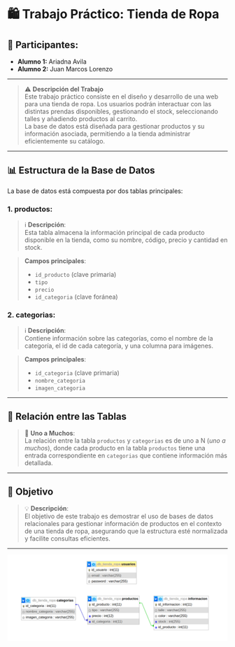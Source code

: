 # 🛍️ **Trabajo Práctico: Tienda de Ropa**

## **👥 Participantes**:

- **Alumno 1:** Ariadna Avila
- **Alumno 2:** Juan Marcos Lorenzo

---

> ⚠️ **Descripción del Trabajo**  
> Este trabajo práctico consiste en el diseño y desarrollo de una web para una tienda de ropa. Los usuarios podrán interactuar con las distintas prendas disponibles, gestionando el stock, seleccionando talles y añadiendo productos al carrito.  
> La base de datos está diseñada para gestionar productos y su información asociada, permitiendo a la tienda administrar eficientemente su catálogo.

---

## 📊 **Estructura de la Base de Datos**

La base de datos está compuesta por dos tablas principales:

### **1. productos**:

> ℹ️ **Descripción**:  
> Esta tabla almacena la información principal de cada producto disponible en la tienda, como su nombre, código, precio y cantidad en stock.

> **Campos principales**:
>
> - `id_producto` (clave primaria)
> - `tipo`
> - `precio`
> - `id_categoria` (clave foránea)

### **2. categorias**:

> ℹ️ **Descripción**:  
> Contiene información sobre las categorías, como el nombre de la categoría, el id de cada categoría, y una columna para imágenes.

> **Campos principales**:
>
> - `id_categoria` (clave primaria)
> - `nombre_categoria`
> - `imagen_categoria`

---

## 🔗 **Relación entre las Tablas**

> 🔄 **Uno a Muchos**:  
> La relación entre la tabla `productos` y `categorias` es de uno a N (_uno a muchos_), donde cada producto en la tabla `productos` tiene una entrada correspondiente en `categorias` que contiene información más detallada.

---

## 🎯 **Objetivo**

> 💡 **Descripción**:  
> El objetivo de este trabajo es demostrar el uso de bases de datos relacionales para gestionar información de productos en el contexto de una tienda de ropa, asegurando que la estructura esté normalizada y facilite consultas eficientes.

---

![Diagrama de la relación entre tablas](imagenes/relacion.png)
